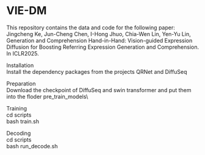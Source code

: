 # VIE-DM
This repository contains the data and code for the following paper:\
  Jingcheng Ke, Jun-Cheng Chen, I-Hong Jhuo, Chia-Wen Lin, Yen-Yu Lin, Generation and Comprehension Hand-in-Hand: Vision-guided Expression Diffusion for Boosting Referring Expression Generation and Comprehension. In ICLR2025.

Installation\
Install the dependency packages from the projects QRNet and DiffuSeq

Preparation\
Download the checkpoint of DiffuSeq and swin transformer and put them into the floder pre_train_models\

Training\
cd scripts\
bash train.sh

Decoding\
cd scripts\
bash run_decode.sh
